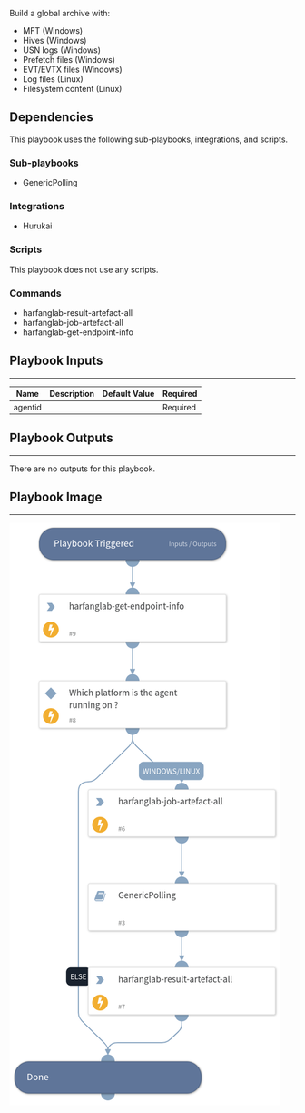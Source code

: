 Build a global archive with:
- MFT (Windows)
- Hives (Windows)
- USN logs (Windows)
- Prefetch files (Windows)
- EVT/EVTX files (Windows)
- Log files (Linux)
- Filesystem content (Linux)

## Dependencies
This playbook uses the following sub-playbooks, integrations, and scripts.

### Sub-playbooks
* GenericPolling

### Integrations
* Hurukai

### Scripts
This playbook does not use any scripts.

### Commands
* harfanglab-result-artefact-all
* harfanglab-job-artefact-all
* harfanglab-get-endpoint-info

## Playbook Inputs
---

| **Name** | **Description** | **Default Value** | **Required** |
| --- | --- | --- | --- |
| agentid |  |  | Required |

## Playbook Outputs
---
There are no outputs for this playbook.

## Playbook Image
---
![Hurukai - Get All Artefacts](Hurukai_-_Get_All_Artefacts.png)
